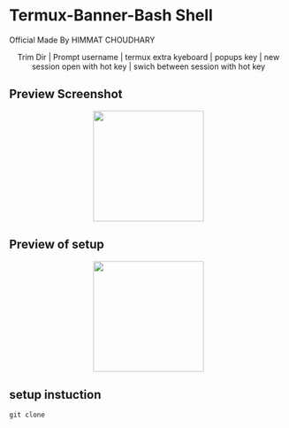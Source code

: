 # Termux-Banner-Bash Shell

Official Made By HIMMAT CHOUDHARY

<p align="center">
     Trim Dir | Prompt username | termux extra kyeboard |
     popups key | new session open with hot key | swich between session with hot key
</p>

## Preview Screenshot

<p align="center">
  <img src="logo.jpg" width="200" hight="220">
</p>

## Preview of setup 

<p align="center">
<img src="setup.jpg" width="200" hight="220">
</p>

## setup instuction

```
git clone 

```
